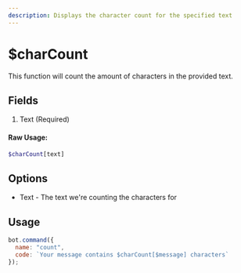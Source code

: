 ```yaml
---
description: Displays the character count for the specified text
---
```


# $charCount

This function will count the amount of characters in the provided text.

## Fields

1. Text \(Required\)

#### Raw Usage: 
```php
$charCount[text]
```

## Options

* Text - The text we're counting the characters for

## Usage

```js
bot.command({
  name: "count",
  code: `Your message contains $charCount[$message] characters`
});
```

